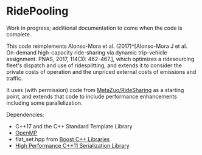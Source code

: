 # RidePooling

Work in progress; additional documentation to come when the code is complete. 

This code reimplements Alonso-Mora et al. (2017)^[Alonso-Mora J et al. On-demand high-capacity ride-sharing via dynamic trip-vehicle assignment. PNAS, 2017, 114(3): 462-467.], which optimizes a ridesourcing fleet's dispatch and use of ridesplitting, and extends it to consider the private costs of operation and the unpriced external costs of emissions and traffic.

It uses (with permission) code from [MetaZuo/RideSharing](https://github.com/MetaZuo/RideSharing) as a starting point, and extends that code to include performance enhancements including some parallelization.

Dependencies:
*   C++17 and the C++ Standard Template Library
*   [OpenMP](https://www.openmp.org/)
*   flat_set.hpp from [Boost C++ Libraries](https://www.boost.org/)
*   [High Performance C++11 Serialization Library](https://github.com/jl2922/hps)

